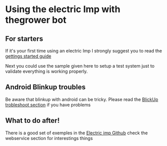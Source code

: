 # Using the electric Imp with thegrower bot

## For starters

If it's your first time using an electric Imp I strongly suggest you to read the [gettings started guide](https://electricimp.com/docs/gettingstarted/)

Next you could use the sample given here to setup a test system just to validate everything is working properly. 

## Android Blinkup troubles

Be aware that blinkup with android can be tricky. Please read the [BlickUp trobleshoot section](https://electricimp.com/docs/troubleshooting/blinkup/) if you have problems


## What to do after!

There is a good set of exemples in the [Electric imp Github](https://github.com/electricimp/reference) check the webservice section for interestings things

